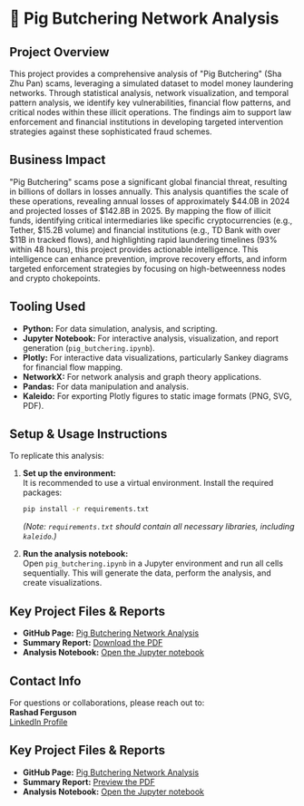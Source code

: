 # 🐷 Pig Butchering Network Analysis

## Project Overview

This project provides a comprehensive analysis of "Pig Butchering" (Sha Zhu Pan) scams, leveraging a simulated dataset to model money laundering networks. Through statistical analysis, network visualization, and temporal pattern analysis, we identify key vulnerabilities, financial flow patterns, and critical nodes within these illicit operations. The findings aim to support law enforcement and financial institutions in developing targeted intervention strategies against these sophisticated fraud schemes.

## Business Impact

"Pig Butchering" scams pose a significant global financial threat, resulting in billions of dollars in losses annually. This analysis quantifies the scale of these operations, revealing annual losses of approximately $44.0B in 2024 and projected losses of $142.8B in 2025. By mapping the flow of illicit funds, identifying critical intermediaries like specific cryptocurrencies (e.g., Tether, $15.2B volume) and financial institutions (e.g., TD Bank with over $11B in tracked flows), and highlighting rapid laundering timelines (93% within 48 hours), this project provides actionable intelligence. This intelligence can enhance prevention, improve recovery efforts, and inform targeted enforcement strategies by focusing on high-betweenness nodes and crypto chokepoints.

## Tooling Used

* **Python:** For data simulation, analysis, and scripting.  
* **Jupyter Notebook:** For interactive analysis, visualization, and report generation (`pig_butchering.ipynb`).  
* **Plotly:** For interactive data visualizations, particularly Sankey diagrams for financial flow mapping.  
* **NetworkX:** For network analysis and graph theory applications.  
* **Pandas:** For data manipulation and analysis.  
* **Kaleido:** For exporting Plotly figures to static image formats (PNG, SVG, PDF).

## Setup & Usage Instructions

To replicate this analysis:

1.  **Set up the environment:**  
    It is recommended to use a virtual environment. Install the required packages:
    ```bash
    pip install -r requirements.txt
    ```
    *(Note: `requirements.txt` should contain all necessary libraries, including `kaleido`.)*

2.  **Run the analysis notebook:**  
    Open `pig_butchering.ipynb` in a Jupyter environment and run all cells sequentially. This will generate the data, perform the analysis, and create visualizations.

## Key Project Files & Reports

* **GitHub Page:** [Pig Butchering Network Analysis](https://rashad1019.github.io/pig-butchering/)  
* **Summary Report:** [Download the PDF](https://github.com/Rashad1019/pig-butchering/blob/main/Pig%20Butchering%20Network%20Analysis%20%E2%80%93%20Summary%20Report.pdf)  
* **Analysis Notebook:** [Open the Jupyter notebook](https://github.com/Rashad1019/pig-butchering/blob/main/pig_butchering.ipynb)


## Contact Info

For questions or collaborations, please reach out to:  
**Rashad Ferguson**  
[LinkedIn Profile](https://www.linkedin.com/in/rashad-ferguson11/)



## Key Project Files & Reports

* **GitHub Page:** [Pig Butchering Network Analysis](https://rashad1019.github.io/pig-butchering/)  
* **Summary Report:** [Preview the PDF](https://github.com/Rashad1019/pig-butchering/blob/main/Pig%20Butchering%20Network%20Analysis%20%E2%80%93%20Summary%20Report.pdf)  
* **Analysis Notebook:** [Open the Jupyter notebook](https://github.com/Rashad1019/pig-butchering/blob/main/pig_butchering.ipynb)  

